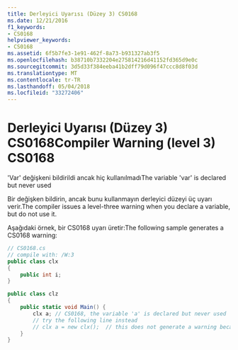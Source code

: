 ```yaml
---
title: Derleyici Uyarısı (Düzey 3) CS0168
ms.date: 12/21/2016
f1_keywords:
- CS0168
helpviewer_keywords:
- CS0168
ms.assetid: 6f5b7fe3-1e91-462f-8a73-b931327ab3f5
ms.openlocfilehash: b38710b7332204e275814216d41152fd365d9e0c
ms.sourcegitcommit: 3d5d33f384eeba41b2dff79d096f47ccc8d8f03d
ms.translationtype: MT
ms.contentlocale: tr-TR
ms.lasthandoff: 05/04/2018
ms.locfileid: "33272406"
---
```

# <a name="compiler-warning-level-3-cs0168"></a><span data-ttu-id="a63b6-102">Derleyici Uyarısı (Düzey 3) CS0168</span><span class="sxs-lookup"><span data-stu-id="a63b6-102">Compiler Warning (level 3) CS0168</span></span>
<span data-ttu-id="a63b6-103">'Var' değişkeni bildirildi ancak hiç kullanılmadı</span><span class="sxs-lookup"><span data-stu-id="a63b6-103">The variable 'var' is declared but never used</span></span>

<span data-ttu-id="a63b6-104">Bir değişken bildirin, ancak bunu kullanmayın derleyici düzeyi üç uyarı verir.</span><span class="sxs-lookup"><span data-stu-id="a63b6-104">The compiler issues a level-three warning when you declare a variable, but do not use it.</span></span>
  
<span data-ttu-id="a63b6-105">Aşağıdaki örnek, bir CS0168 uyarı üretir:</span><span class="sxs-lookup"><span data-stu-id="a63b6-105">The following sample generates a CS0168 warning:</span></span>  
  
```csharp
// CS0168.cs  
// compile with: /W:3  
public class clx
{
    public int i;
}

public class clz
{
    public static void Main() {
        clx a; // CS0168, the variable 'a' is declared but never used
        // try the following line instead
        // clx a = new clx();  // this does not generate a warning because the clx constructor must execute.
    }
}
```
